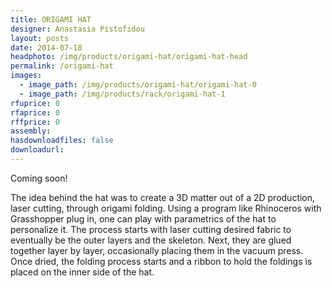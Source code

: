 ```yaml
---
title: ORIGAMI HAT
designer: Anastasia Pistofidou
layout: posts
date: 2014-07-18
headphoto: /img/products/origami-hat/origami-hat-head
permalink: /origami-hat
images:  
  - image_path: /img/products/origami-hat/origami-hat-0
  - image_path: /img/products/rack/origami-hat-1
rfuprice: 0
rfaprice: 0
rffprice: 0
assembly: 
hasdownloadfiles: false
downloadurl:
---
```


Coming soon!

The idea behind the hat was to create a 3D matter out of a 2D production, laser cutting, through origami folding. Using a program like Rhinoceros with Grasshopper plug in, one can play with parametrics of the hat to personalize it. The process starts with laser cutting desired fabric to eventually be the outer layers and the skeleton. Next, they are glued together layer by layer, occasionally placing them in the vacuum press. Once dried, the folding process starts and a ribbon to hold the foldings is placed on the inner side of the hat.